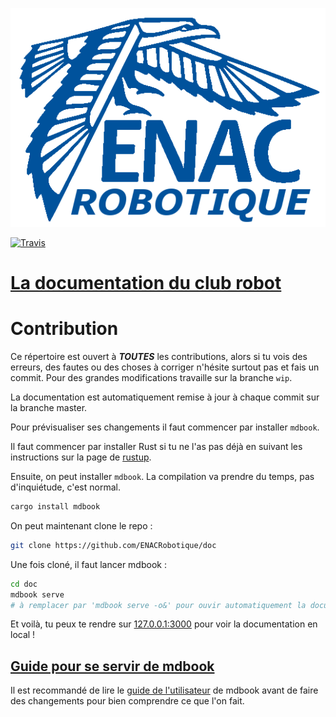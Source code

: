 ![](assets/enac_robotique_logo.png "Logo ENAC Robotique")


[![Travis](https://api.travis-ci.org/ENACRobotique/doc.svg?branch=master)](https://travis-ci.org/ENACRobotique/doc)
# [La documentation du club robot](https://enacrobotique.github.io/doc/)

# Contribution

Ce répertoire est ouvert à ***TOUTES*** les contributions, alors si tu vois des erreurs, des fautes ou des choses à corriger n'hésite surtout pas et fais un commit. Pour des grandes modifications travaille sur la branche `wip`.

La documentation est automatiquement remise à jour à chaque commit sur la branche master.

Pour prévisualiser ses changements il faut commencer par installer `mdbook`.

Il faut commencer par installer Rust si tu ne l'as pas déjà en suivant les instructions sur la page de [rustup](https://rustup.rs/).

Ensuite, on peut installer `mdbook`. La compilation va prendre du temps, pas d'inquiétude, c'est normal.

```bash
cargo install mdbook
```

On peut maintenant clone le repo :

```bash
git clone https://github.com/ENACRobotique/doc
```

Une fois cloné, il faut lancer mdbook :

```bash
cd doc
mdbook serve
# à remplacer par 'mdbook serve -o&' pour ouvir automatiquement la documentation dans ton navigateur par défaut
```

Et voilà, tu peux te rendre sur [127.0.0.1:3000](http://127.0.0.1:3000) pour voir la documentation en local !

## [Guide pour se servir de mdbook](https://rust-lang-nursery.github.io/mdBook/)

Il est recommandé de lire le [guide de l'utilisateur](https://rust-lang-nursery.github.io/mdBook/) de mdbook avant de faire des changements pour bien comprendre ce que l'on fait.

